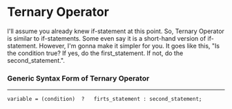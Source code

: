 # Ternary Operator
I'll assume you already knew if-statement at this point. So, Ternary Operator is similar to if-statements. Some even say it is a short-hand version of if-statement. However, I'm gonna make it simpler for you. It goes like this, "Is the condition true? If yes, do the first_statement. If not, do the second_statement.".

### Generic Syntax Form of Ternary Operator

<hr>

```
variable = (condition)  ?   firts_statement : second_statement;
```